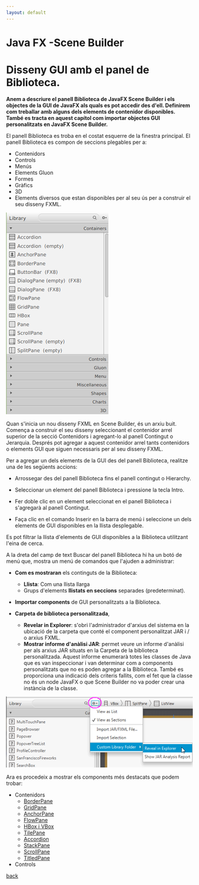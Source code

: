 ```yaml
---
layout: default
---
```


# Java FX -Scene Builder
# Disseny GUI amb el panel de Biblioteca.

**Anem a descriure el panell Biblioteca de JavaFX Scene Builder i els objectes de la GUI de JavaFX als quals es pot accedir des d'ell. Definirem com treballar amb alguns dels elements de contenidor disponibles. També es tracta en aquest capítol com importar objectes GUI personalitzats en JavaFX Scene Builder.**



El panell Biblioteca es troba en el costat esquerre de la finestra principal. El panell Biblioteca es compon de seccions plegables per a:
- Contenidors
- Controls
- Menús
- Elements Gluon
- Formes 
- Gràfics
- 3D
- Elements diversos que estan disponibles per al seu ús per a construir el seu disseny FXML.


![panell biblioteca](./images/panellBiblioteca1.png)

Quan s'inicia un nou disseny FXML en Scene Builder, és un arxiu buit. Comença a construir el seu disseny seleccionant el contenidor arrel superior de la secció Contenidors i agregant-lo al panell Contingut o Jerarquia. Després pot agregar a aquest contenidor arrel tants contenidors o elements GUI que siguen necessaris per al seu disseny FXML.

Per a agregar un dels elements de la GUI des del panell Biblioteca, realitze una de les següents accions:

- Arrossegar des del panell Biblioteca fins el panell contingut o Hierarchy.

- Seleccionar un element del panell Biblioteca i pressione la tecla Intro.

- Fer doble clic en un element seleccionat en el panell Biblioteca i s'agregarà al panell Contingut.

- Faça clic en el comando Inserir en la barra de menú i seleccione un dels elements de GUI disponibles en la llista desplegable. 

Es pot filtrar la llista d'elements de GUI disponibles a la Biblioteca utilitzant l'eina de cerca. 

A la dreta del camp de text Buscar del panell Biblioteca hi ha un botó de menú que, mostra un menú de comandos que l'ajuden a administrar:
- **Com es mostraran** els continguts de la Biblioteca: 
    - **Llista**: Com una llista llarga 
    - Grups d'elements **llistats en seccions** separades (predeterminat).
- **Importar components** de GUI personalitzats a la Biblioteca. 

- **Carpeta de biblioteca personalitzada**, 
    - **Revelar in Explorer**: s'obri l'administrador d'arxius del sistema en la ubicació de la carpeta que conté el component personalitzat JAR i / o arxius FXML.
    - **Mostrar informe d'anàlisi JAR**: permet veure un informe d'anàlisi per als arxius JAR situats en la Carpeta de la biblioteca personalitzada. Aquest informe enumerarà totes les classes de Java que es van inspeccionar i van determinar com a components personalitzats que no es poden agregar a la Biblioteca. També es proporciona una indicació dels criteris fallits, com el fet que la classe no és un node JavaFX o que Scene Builder no va poder crear una instància de la classe.

![panell biblioteca](./images/panellBiblioteca2.gif)

Ara es procedeix a mostrar els components més destacats que podem trobar:

- Contenidors
    - [BorderPane](./contenidors/borderPane.html)
    - [GridPane](./contenidors/gridPane.html)
    - [AnchorPane](./contenidors/anchorPane.html)
    - [FlowPane](./contenidors/flowPane.html)
    - [HBox i VBox](./contenidors/HBox.html)
    - [TilePane](./contenidors/tilePane.html)
    - [Accordion](./contenidors/Accordion.html)
    - [StackPane](./contenidors/stackPane.html)
    - [ScrollPane](./contenidors/scrollPane.html)
    - [TitledPane](./contenidors/titledPane.html)
- Controls
    
[back](../javafx.html)

